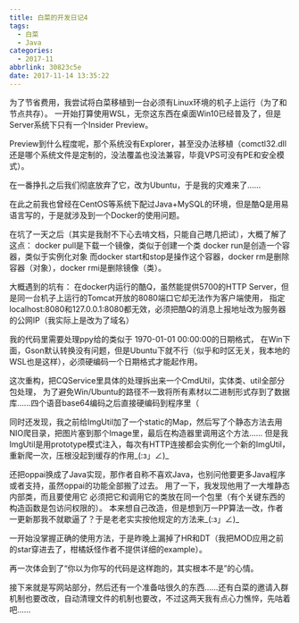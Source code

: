 ```yaml
---
title: 白菜的开发日记4
tags:
  - 白菜
  - Java
categories:
  - 2017-11
abbrlink: 30823c5e
date: 2017-11-14 13:35:22
---
```

为了节省费用，我尝试将白菜移植到一台必须有Linux环境的机子上运行（为了和节点共存）。
一开始打算使用WSL，无奈这东西在桌面Win10已经普及了，但是Server系统下只有一个Insider Preview。

Preview到什么程度呢，那个系统没有Explorer，甚至没办法移植（comctl32.dll还是哪个系统文件是定制的，没法覆盖也没法兼容，毕竟VPS可没有PE和安全模式）。

在一番挣扎之后我们彻底放弃了它，改为Ubuntu，于是我的灾难来了……

在此之前我也曾经在CentOS等系统下配过Java+MySQL的环境，但是酷Q是用易语言写的，于是就涉及到一个Docker的使用问题。

在坑了一天之后（其实是我耐不下心去啃文档，只能自己瞎几把试），大概了解了这点：
docker pull是下载一个镜像，类似于创建一个类
docker run是创造一个容器，类似于实例化对象
而docker start和stop是操作这个容器，docker rm是删除容器（对象），docker rmi是删除镜像（类）。

大概遇到的坑有：
在docker内运行的酷Q，虽然能提供5700的HTTP Server，但是同一台机子上运行的Tomcat开放的8080端口它却无法作为客户端使用，
指定localhost:8080和127.0.0.1:8080都无效，必须把酷Q的消息上报地址改为服务器的公网IP（我实际上是改为了域名）

我的代码里需要处理ppy给的类似于 1970-01-01 00:00:00的日期格式，
在Win下面，Gson默认转换没有问题，但是Ubuntu下就不行（似乎和时区无关，我本地的WSL也是这样），必须硬编码一个日期格式才能起作用。

这次重构，把CQService里具体的处理拆出来一个CmdUtil，实体类、util全部分包处理，
为了避免Win/Ubuntu的路径不一致将所有素材以二进制形式存到了数据库……四个语音base64编码之后直接硬编码到程序里（

同时还发现，我之前给ImgUtil加了一个static的Map，然后写了个静态方法去用NIO爬目录，把图片塞到那个Image里，最后在构造器里调用这个方法……
但是我ImgUtil是用prototype模式注入，每次有HTTP连接都会实例化一个新的ImgUtil，重新爬一次，压根没起到缓存的作用_(:з」∠)_

还把oppai换成了Java实现，那作者自称不喜欢Java，也别问他要更多Java程序或者支持，虽然oppai的功能全部搬了过去。
用了一下，我发现他用了一大堆静态内部类，而且要使用它 必须把它和调用它的类放在同一个包里（有个关键东西的构造函数是包访问权限的）。
本来想自己改造，但是想到万一PP算法一改，作者一更新那我不就歇逼了？于是老老实实按他规定的方法来_(:з」∠)_

一开始没掌握正确的使用方法，于是昨晚上漏掉了HR和DT（我把MOD应用之前的star穿进去了，柑橘妖怪作者不提供详细的example）。

再一次体会到了“你以为你写的代码是这样跑的，其实根本不是”的心情。

接下来就是写网站部分，然后还有一个准备咕很久的东西……还有白菜的邀请入群机制也要改改，自动清理文件的机制也要改，不过这两天我有点心力憔悴，先咕着吧……